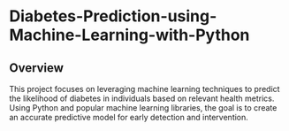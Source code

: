 # Diabetes-Prediction-using-Machine-Learning-with-Python


## Overview

This project focuses on leveraging machine learning techniques to predict the likelihood of diabetes in individuals based on relevant health metrics. Using Python and popular machine learning libraries, the goal is to create an accurate predictive model for early detection and intervention.
